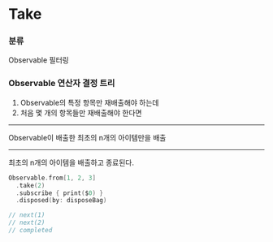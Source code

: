 # Take

### 분류

Observable 필터링

### Observable 연산자 결정 트리

1. Observable의 특정 항목만 재배출해야 하는데
2. 처음 몇 개의 항목들만 재배출해야 한다면

---

Observable이 배출한 최초의 n개의 아이템만을 배출

---

최초의 n개의 아이템을 배출하고 종료된다.

```swift
Observable.from[1, 2, 3]
  .take(2)
  .subscribe { print($0) }
  .disposed(by: disposeBag)

// next(1)
// next(2)
// completed
```

